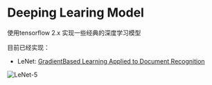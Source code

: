 # Deeping Learing Model

使用tensorflow 2.x 实现一些经典的深度学习模型

目前已经实现：

- LeNet: [GradientBased Learning Applied to Document Recognition](http://vision.stanford.edu/cs598_spring07/papers/Lecun98.pdf)

![LeNet-5](https://gitee.com/yangmangeek/picBed/raw/master/1592207722_20200615104501779_160190783.png)